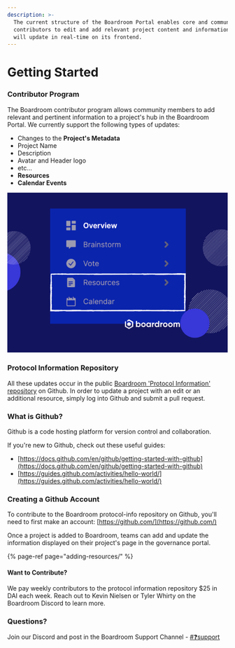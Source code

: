 ```yaml
---
description: >-
  The current structure of the Boardroom Portal enables core and community
  contributors to edit and add relevant project content and information, which
  will update in real-time on its frontend.
---
```


# Getting Started

### Contributor Program

The Boardroom contributor program allows community members to add relevant and pertinent information to a project's hub in the Boardroom Portal. We currently  support the following types of updates:

*  Changes to the **Project's Metadata**
  * Project Name
  * Description
  * Avatar and Header logo
  * etc...
* **Resources**
* **Calendar Events**

![A Project&apos;s Navigation Sidebar on the Boardroom Portal](../../../.gitbook/assets/image%20%286%29.png)

### Protocol Information Repository 

All these updates occur in the public [Boardroom 'Protocol Information' repository](https://github.com/boardroom-inc/protocol-Info) on Github. In order to update a project with an edit or an additional resource, simply log into Github and submit a pull request.

### What is Github? 

Github is a code hosting platform for version control and collaboration. 

If you're new to Github, check out these useful guides: 

* [https://docs.github.com/en/github/getting-started-with-github](https://docs.github.com/en/github/getting-started-with-github)
* [https://guides.github.com/activities/hello-world/](https://guides.github.com/activities/hello-world/)

### Creating a Github Account

To contribute to the Boardroom protocol-info repository on Github, you'll need to first make an account: [https://github.com/](https://github.com/) 

Once a project is added to Boardroom, teams can add and update the information displayed on their project's page in the governance portal. 

{% page-ref page="adding-resources/" %}

#### Want to Contribute? 

We pay weekly contributors to the protocol information repository $25 in DAI each week. Reach out to Kevin Nielsen or Tyler Whirty on the Boardroom Discord to learn more. 

### Questions? 

Join our Discord and post in the Boardroom Support Channel - [\#❓support](https://discord.gg/CEZ8WfuK8s) 

